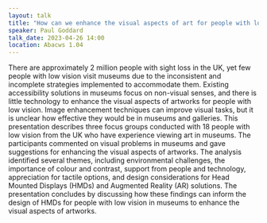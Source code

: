 ```yaml
---
layout: talk
title: "How can we enhance the visual aspects of art for people with low vision?"
speaker: Paul Goddard
talk_date: 2023-04-26 14:00
location: Abacws 1.04
---
```

There are approximately 2 million people with sight loss in the UK, yet few people with low vision visit museums due to the inconsistent and incomplete strategies implemented to accommodate them. Existing accessibility solutions in museums focus on non-visual senses, and there is little technology to enhance the visual aspects of artworks for people with low vision. Image enhancement techniques can improve visual tasks, but it is unclear how effective they would be in museums and galleries. This presentation describes three focus groups conducted with 18 people with low vision from the UK who have experience viewing art in museums. The participants commented on visual problems in museums and gave suggestions for enhancing the visual aspects of artworks. The analysis identified several themes, including environmental challenges, the importance of colour and contrast, support from people and technology, appreciation for tactile options, and design considerations for Head Mounted Displays (HMDs) and Augmented Reality (AR) solutions. The presentation concludes by discussing how these findings can inform the design of HMDs for people with low vision in museums to enhance the visual aspects of artworks.
